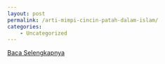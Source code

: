 ```yaml
---
layout: post
permalink: /arti-mimpi-cincin-patah-dalam-islam/
categories:
    - Uncategorized
---
```


[Baca Selengkapnya](/02)